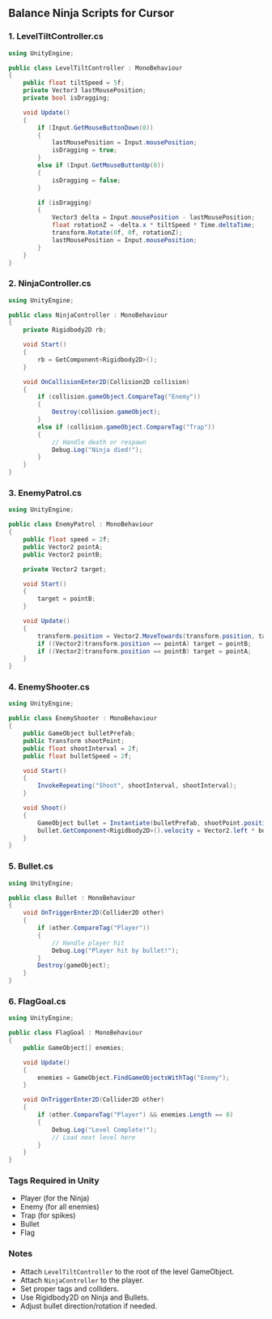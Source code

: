 ## Balance Ninja Scripts for Cursor

### 1. LevelTiltController.cs
```csharp
using UnityEngine;

public class LevelTiltController : MonoBehaviour
{
    public float tiltSpeed = 5f;
    private Vector3 lastMousePosition;
    private bool isDragging;

    void Update()
    {
        if (Input.GetMouseButtonDown(0))
        {
            lastMousePosition = Input.mousePosition;
            isDragging = true;
        }
        else if (Input.GetMouseButtonUp(0))
        {
            isDragging = false;
        }

        if (isDragging)
        {
            Vector3 delta = Input.mousePosition - lastMousePosition;
            float rotationZ = -delta.x * tiltSpeed * Time.deltaTime;
            transform.Rotate(0f, 0f, rotationZ);
            lastMousePosition = Input.mousePosition;
        }
    }
}
```

### 2. NinjaController.cs
```csharp
using UnityEngine;

public class NinjaController : MonoBehaviour
{
    private Rigidbody2D rb;

    void Start()
    {
        rb = GetComponent<Rigidbody2D>();
    }

    void OnCollisionEnter2D(Collision2D collision)
    {
        if (collision.gameObject.CompareTag("Enemy"))
        {
            Destroy(collision.gameObject);
        }
        else if (collision.gameObject.CompareTag("Trap"))
        {
            // Handle death or respawn
            Debug.Log("Ninja died!");
        }
    }
}
```

### 3. EnemyPatrol.cs
```csharp
using UnityEngine;

public class EnemyPatrol : MonoBehaviour
{
    public float speed = 2f;
    public Vector2 pointA;
    public Vector2 pointB;

    private Vector2 target;

    void Start()
    {
        target = pointB;
    }

    void Update()
    {
        transform.position = Vector2.MoveTowards(transform.position, target, speed * Time.deltaTime);
        if ((Vector2)transform.position == pointA) target = pointB;
        if ((Vector2)transform.position == pointB) target = pointA;
    }
}
```

### 4. EnemyShooter.cs
```csharp
using UnityEngine;

public class EnemyShooter : MonoBehaviour
{
    public GameObject bulletPrefab;
    public Transform shootPoint;
    public float shootInterval = 2f;
    public float bulletSpeed = 2f;

    void Start()
    {
        InvokeRepeating("Shoot", shootInterval, shootInterval);
    }

    void Shoot()
    {
        GameObject bullet = Instantiate(bulletPrefab, shootPoint.position, Quaternion.identity);
        bullet.GetComponent<Rigidbody2D>().velocity = Vector2.left * bulletSpeed;
    }
}
```

### 5. Bullet.cs
```csharp
using UnityEngine;

public class Bullet : MonoBehaviour
{
    void OnTriggerEnter2D(Collider2D other)
    {
        if (other.CompareTag("Player"))
        {
            // Handle player hit
            Debug.Log("Player hit by bullet!");
        }
        Destroy(gameObject);
    }
}
```

### 6. FlagGoal.cs
```csharp
using UnityEngine;

public class FlagGoal : MonoBehaviour
{
    public GameObject[] enemies;

    void Update()
    {
        enemies = GameObject.FindGameObjectsWithTag("Enemy");
    }

    void OnTriggerEnter2D(Collider2D other)
    {
        if (other.CompareTag("Player") && enemies.Length == 0)
        {
            Debug.Log("Level Complete!");
            // Load next level here
        }
    }
}
```

### Tags Required in Unity
- Player (for the Ninja)
- Enemy (for all enemies)
- Trap (for spikes)
- Bullet
- Flag

### Notes
- Attach `LevelTiltController` to the root of the level GameObject.
- Attach `NinjaController` to the player.
- Set proper tags and colliders.
- Use Rigidbody2D on Ninja and Bullets.
- Adjust bullet direction/rotation if needed.
